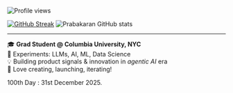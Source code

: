 ![Profile views](https://komarev.com/ghpvc/?username=prabakaranc98)

[![GitHub Streak](https://streak-stats.demolab.com?user=prabakaranc98&theme=react&date_format=M%20j%5B%2C%20Y%5D)](https://git.io/streak-stats)
![Prabakaran GitHub stats](https://github-readme-stats.vercel.app/api?username=prabakaranc98&show_icons=true&theme=tokyonight)

---

🎓 **Grad Student @ Columbia University, NYC**  
🤖 Experiments: LLMs, AI, ML, Data Science  
💡 Building product signals & innovation in *agentic AI* era  
🚀 Love creating, launching, iterating!


100th Day : 31st December 2025.
